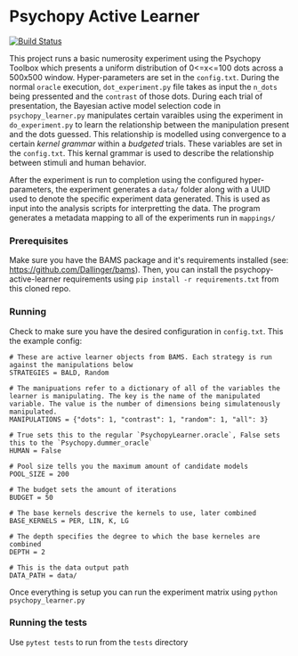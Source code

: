 # Psychopy Active Learner

[![Build Status](https://travis-ci.com/vlall/psychopy-active-learner.svg?token=u4sdN1vvyVBZq3MUz13n&branch=master)](https://travis-ci.com/vlall/psychopy-active-learner)

This project runs a basic numerosity experiment using the Psychopy Toolbox which presents
a uniform distribution of 0<=x<=100 dots across a 500x500 window. Hyper-parameters are set in the `config.txt`. During the normal `oracle` execution, `dot_experiment.py` file takes as input the `n_dots` being pressented and the `contrast` of those dots. During each trial of presentation, the Bayesian
active model selection code in `psychopy_learner.py` manipulates certain varaibles using the experiment in `do_experiment.py` to learn the relationship between the manipulation present and the dots guessed. This relationship is modelled using convergence to a certain *kernel grammar* within a *budgeted* trials. These variables are set in the `config.txt`. This kernal grammar is used to describe the relationship between stimuli and human behavior.

After the experiment is run to completion using the configured hyper-parameters, the experiment generates a `data/` folder along with a UUID used to denote the specific experiment data generated. This is used as input into the analysis scripts for interpretting the data. The program generates a metadata mapping to all of the experiments run in `mappings/`
 

### Prerequisites

Make sure you have the BAMS package and it's requirements installed (see: https://github.com/Dallinger/bams). Then, you can install the psychopy-active-learner requirements using `pip install -r requirements.txt` from this cloned repo.


### Running

Check to make sure you have the desired configuration in `config.txt`.
This the example config:

```
# These are active learner objects from BAMS. Each strategy is run against the manipulations below
STRATEGIES = BALD, Random

# The manipuations refer to a dictionary of all of the variables the learner is manipulating. The key is the name of the manipulated variable. The value is the number of dimensions being simulatenously manipulated.
MANIPULATIONS = {"dots": 1, "contrast": 1, "random": 1, "all": 3}

# True sets this to the regular `PsychopyLearner.oracle`, False sets this to the `Psychopy.dummer_oracle`
HUMAN = False

# Pool size tells you the maximum amount of candidate models
POOL_SIZE = 200

# The budget sets the amount of iterations
BUDGET = 50

# The base kernels descrive the kernels to use, later combined
BASE_KERNELS = PER, LIN, K, LG

# The depth specifies the degree to which the base kerneles are combined
DEPTH = 2

# This is the data output path
DATA_PATH = data/

```
Once everything is setup you can run the experiment matrix using `python psychopy_learner.py`


### Running the tests

Use `pytest tests` to run from the `tests` directory
